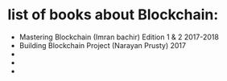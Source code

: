 # list of books about Blockchain:
- Mastering Blockchain (Imran bachir) Edition 1 & 2 2017-2018
- Building Blockchain Project (Narayan Prusty) 2017
- 
- 
- 

